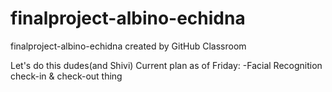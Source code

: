 # finalproject-albino-echidna
finalproject-albino-echidna created by GitHub Classroom

Let's do this dudes(and Shivi)
Current plan as of Friday:
-Facial Recognition check-in & check-out thing
